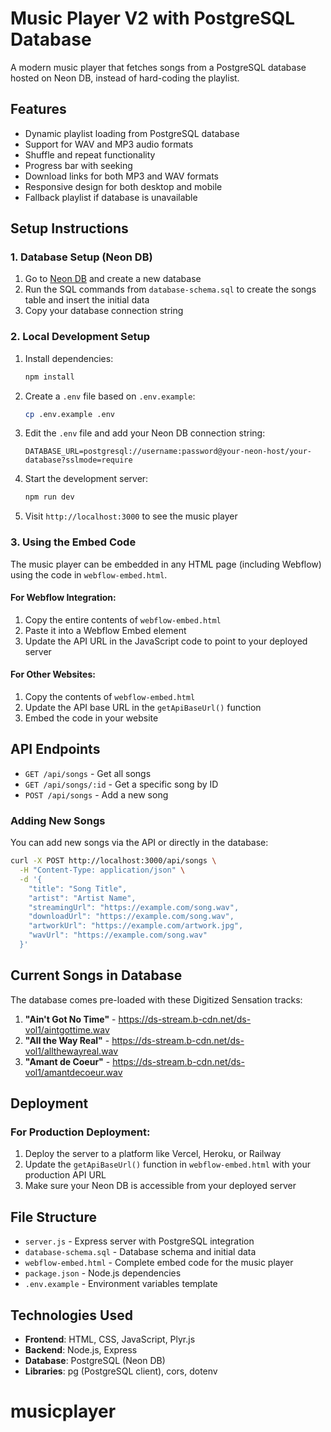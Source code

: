 # Music Player V2 with PostgreSQL Database

A modern music player that fetches songs from a PostgreSQL database hosted on Neon DB, instead of hard-coding the playlist.

## Features

- Dynamic playlist loading from PostgreSQL database
- Support for WAV and MP3 audio formats
- Shuffle and repeat functionality
- Progress bar with seeking
- Download links for both MP3 and WAV formats
- Responsive design for both desktop and mobile
- Fallback playlist if database is unavailable

## Setup Instructions

### 1. Database Setup (Neon DB)

1. Go to [Neon DB](https://neon.tech/) and create a new database
2. Run the SQL commands from `database-schema.sql` to create the songs table and insert the initial data
3. Copy your database connection string

### 2. Local Development Setup

1. Install dependencies:
   ```bash
   npm install
   ```

2. Create a `.env` file based on `.env.example`:
   ```bash
   cp .env.example .env
   ```

3. Edit the `.env` file and add your Neon DB connection string:
   ```
   DATABASE_URL=postgresql://username:password@your-neon-host/your-database?sslmode=require
   ```

4. Start the development server:
   ```bash
   npm run dev
   ```

5. Visit `http://localhost:3000` to see the music player

### 3. Using the Embed Code

The music player can be embedded in any HTML page (including Webflow) using the code in `webflow-embed.html`. 

#### For Webflow Integration:
1. Copy the entire contents of `webflow-embed.html`
2. Paste it into a Webflow Embed element
3. Update the API URL in the JavaScript code to point to your deployed server

#### For Other Websites:
1. Copy the contents of `webflow-embed.html`
2. Update the API base URL in the `getApiBaseUrl()` function
3. Embed the code in your website

## API Endpoints

- `GET /api/songs` - Get all songs
- `GET /api/songs/:id` - Get a specific song by ID
- `POST /api/songs` - Add a new song

### Adding New Songs

You can add new songs via the API or directly in the database:

```bash
curl -X POST http://localhost:3000/api/songs \
  -H "Content-Type: application/json" \
  -d '{
    "title": "Song Title",
    "artist": "Artist Name",
    "streamingUrl": "https://example.com/song.wav",
    "downloadUrl": "https://example.com/song.wav",
    "artworkUrl": "https://example.com/artwork.jpg",
    "wavUrl": "https://example.com/song.wav"
  }'
```

## Current Songs in Database

The database comes pre-loaded with these Digitized Sensation tracks:

1. **"Ain't Got No Time"** - https://ds-stream.b-cdn.net/ds-vol1/aintgottime.wav
2. **"All the Way Real"** - https://ds-stream.b-cdn.net/ds-vol1/allthewayreal.wav
3. **"Amant de Coeur"** - https://ds-stream.b-cdn.net/ds-vol1/amantdecoeur.wav

## Deployment

### For Production Deployment:

1. Deploy the server to a platform like Vercel, Heroku, or Railway
2. Update the `getApiBaseUrl()` function in `webflow-embed.html` with your production API URL
3. Make sure your Neon DB is accessible from your deployed server

## File Structure

- `server.js` - Express server with PostgreSQL integration
- `database-schema.sql` - Database schema and initial data
- `webflow-embed.html` - Complete embed code for the music player
- `package.json` - Node.js dependencies
- `.env.example` - Environment variables template

## Technologies Used

- **Frontend**: HTML, CSS, JavaScript, Plyr.js
- **Backend**: Node.js, Express
- **Database**: PostgreSQL (Neon DB)
- **Libraries**: pg (PostgreSQL client), cors, dotenv
# musicplayer
